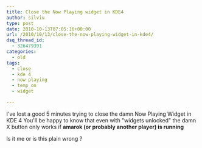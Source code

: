 ```yaml
---
title: Close the Now Playing widget in KDE4
author: silviu
type: post
date: 2010-10-13T07:05:16+00:00
url: /2010/10/13/close-the-now-playing-widget-in-kde4/
dsq_thread_id:
  - 326479391
categories:
  - old
tags:
  - close
  - kde 4
  - now playing
  - temp_on
  - widget

---
```

I've lost a good 5 minutes trying to close the damn Now Playing Widget in KDE 4 You'll be happy to know that even with "widgets unlocked" the damn X button only works if **amarok (or probably another player) is running**

Is it me or is this plain wrong ?